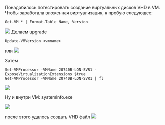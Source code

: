 Понадобилось потестировать создание виртуальных дисков VHD в VM. Чтобы заработала вложенная виртуализация, я пробую следующее:
```
Get-VM * | Format-Table Name, Version
```
![](pictures/Nested_VM_1.jpg)
Делаем upgrade 
```
Update-VMVersion <vmname>
```
или
![](pictures/Nested_VM_2.jpg)

Затем
```
Set-VMProcessor -VMName 20740B-LON-SVR1 -ExposeVirtualizationExtensions $true
Get-VMProcessor -VMName 20740B-LON-SVR1 | fl
```
![](pictures/Nested_VM_3.jpg)

Ну и внутри VM: systeminfo.exe

![](pictures/Nested_VM_4.jpg)

после этого удалось создать VHD файл
![](pictures/M2_l2_3.jpg)
